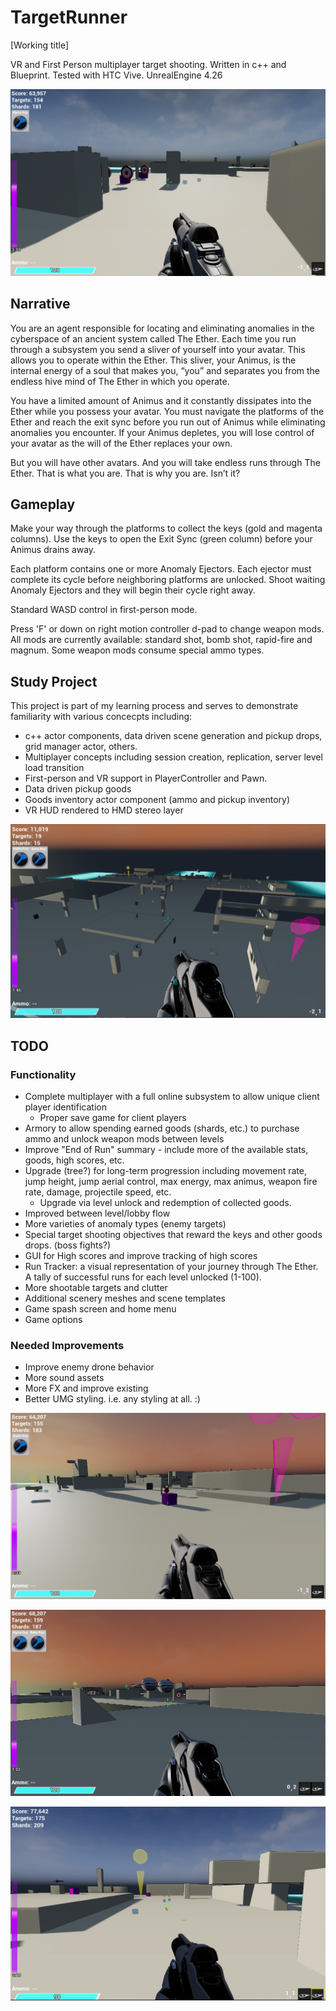# TargetRunner
[Working title]

VR and First Person multiplayer target shooting. Written in c++ and Blueprint. Tested with HTC Vive.
UnrealEngine 4.26

![FP view](./ProjectDoc/Images/tr_cap01.png)

## Narrative
You are an agent responsible for locating and eliminating anomalies in the cyberspace of an ancient system called The Ether. Each time you run through a subsystem you send a sliver of yourself into your avatar. This allows you to operate within the Ether. This sliver, your Animus, is the internal energy of a soul that makes you, “you” and separates you from the endless hive mind of The Ether in which you operate. 

You have a limited amount of Animus and it constantly dissipates into the Ether while you possess your avatar. You must navigate the platforms of the Ether and reach the exit sync before you run out of Animus while eliminating anomalies you encounter. If your Animus depletes, you will lose control of your avatar as the will of the Ether replaces your own.  

But you will have other avatars. And you will take endless runs through The Ether. That is what you are. That is why you are.  Isn’t it?

## Gameplay
Make your way through the platforms to collect the keys (gold and magenta columns). Use the keys to open the Exit Sync (green column) before your Animus drains away.

Each platform contains one or more Anomaly Ejectors. Each ejector must complete its cycle before neighboring platforms are unlocked. Shoot waiting Anomaly Ejectors and they will begin their cycle right away.

Standard WASD control in first-person mode.

Press 'F' or down on right motion controller d-pad to change weapon mods.  All mods are currently available: standard shot, bomb shot, rapid-fire and magnum.  Some weapon mods consume special ammo types.

## Study Project
This project is part of my learning process and serves to demonstrate familiarity with various concecpts including:
 - c++ actor components, data driven scene generation and pickup drops, grid manager actor, others.
 - Multiplayer concepts including session creation, replication, server level load transition
 - First-person and VR support in PlayerController and Pawn.
 - Data driven pickup goods
 - Goods inventory actor component (ammo and pickup inventory)
 - VR HUD rendered to HMD stereo layer

![Aerial view](./ProjectDoc/Images/big_view1.png)

## TODO 
### Functionality
 - Complete multiplayer with a full online subsystem to allow unique client player identification
     - Proper save game for client players
 - Armory to allow spending earned goods (shards, etc.) to purchase ammo and unlock weapon mods between levels
 - Improve "End of Run" summary - include more of the available stats, goods, high scores, etc.
 - Upgrade (tree?) for long-term progression including movement rate, jump height, jump aerial control, max energy, max animus, weapon fire rate, damage, projectile speed, etc.
     - Upgrade via level unlock and redemption of collected goods.
 - Improved between level/lobby flow
 - More varieties of anomaly types (enemy targets)
 - Special target shooting objectives that reward the keys and other goods drops. (boss fights?)
 - GUI for High scores and improve tracking of high scores
 - Run Tracker: a visual representation of your journey through The Ether. A tally of successful runs for each level unlocked (1-100).
 - More shootable targets and clutter
 - Additional scenery meshes and scene templates
 - Game spash screen and home menu
 - Game options
 

### Needed Improvements
 - Improve enemy drone behavior
 - More sound assets
 - More FX and improve existing
 - Better UMG styling. i.e. any styling at all. :)

 ![FP view](./ProjectDoc/Images/tr_cap02.png)

 ![FP view](./ProjectDoc/Images/tr_cap03.png)

 ![FP view](./ProjectDoc/Images/tr_cap04.png)


